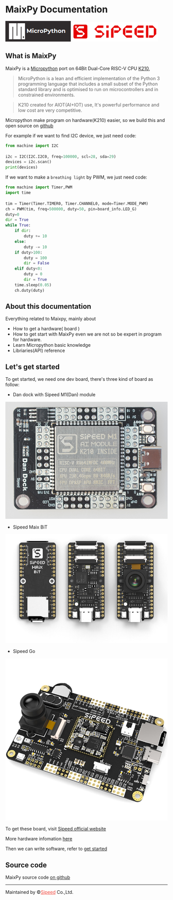 MaixPy Documentation
======

<div>
    <img src="../assets/micropython.png"> <img src="../assets/icon_sipeed2.png"  height="60">
</div>


## What is MaixPy

MaixPy is a [Micropython](http://micropython.org/) port on 64Bit Dual-Core RISC-V CPU [K210](https://kendryte.com/),

> MicroPython is a lean and efficient implementation of the Python 3 programming language that includes a small subset of the Python standard library and is optimised to run on microcontrollers and in constrained environments.

> K210 created for AIOT(AI+IOT) use, It's powerful performance and low cost are very competitive.


Micropython make program on hardware(K210) easier, so we build this and open source on [github]((https://github.com/sipeed/MaixPy))

For example if we want to find I2C device, we just need code:
```python
from machine import I2C

i2c = I2C(I2C.I2C0, freq=100000, scl=28, sda=29)
devices = i2c.scan()
print(devices)
```


If we want to make a `breathing light` by PWM, we just need code:
```python
from machine import Timer,PWM
import time

tim = Timer(Timer.TIMER0, Timer.CHANNEL0, mode=Timer.MODE_PWM)
ch = PWM(tim, freq=500000, duty=50, pin=board_info.LED_G)
duty=0
dir = True
while True:
    if dir:
        duty += 10
    else:
        duty -= 10
    if duty>100:
        duty = 100
        dir = False
    elif duty<0:
        duty = 0
        dir = True
    time.sleep(0.05)
    ch.duty(duty)
```

## About this documentation

Everything related to Maixpy, mainly about
* How to get a hardware( board )
* How to get start with MaixPy even we are not so be expert in program for hardware.
* Learn Micropython basic knowledge
* Libriaries(API) reference

## Let's get started

To get started, we need one dev board, there's three kind of board as follow:

* Dan dock with Sipeed M1(Dan) module

![Dan dock](../assets/Dan_Dock.png)

* Sipeed Maix BiT

![BiT](../assets/BiT.png)

* Sipeed Go

![Go](../assets/Go.jpg)

To get these board, visit [Sipeed official website](https://sipeed.com/)

More hardware infomation [here](en/hardware/hardware.md)

Then we can write software, refer to [get started](en/get_started.md)

## Source code

MaixPy source code [on github](https://github.com/sipeed/MaixPy)


------------

Maintained by &copy;<a href="https://www.sipeed.com" style="color: #f14c42">Sipeed</a> Co.,Ltd. 

